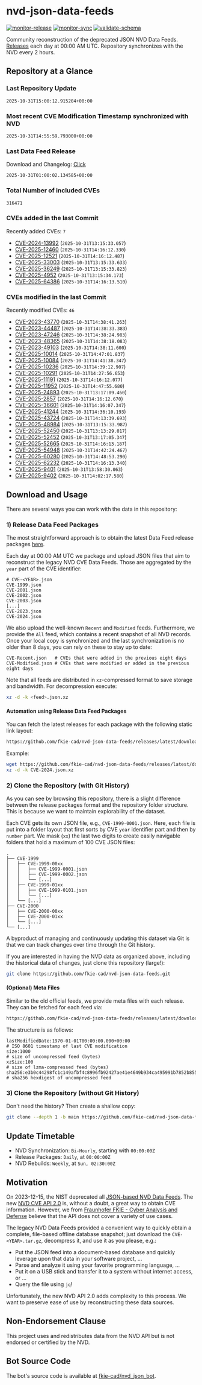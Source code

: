 # nvd-json-data-feeds

[![monitor-release](https://github.com/fkie-cad/nvd-json-data-feeds/actions/workflows/monitor_release.yml/badge.svg)](https://github.com/fkie-cad/nvd-json-data-feeds/actions/workflows/monitor_release.yml)
[![monitor-sync](https://github.com/fkie-cad/nvd-json-data-feeds/actions/workflows/monitor_sync.yml/badge.svg)](https://github.com/fkie-cad/nvd-json-data-feeds/actions/workflows/monitor_sync.yml)
[![validate-schema](https://github.com/fkie-cad/nvd-json-data-feeds/actions/workflows/validate_schema.yml/badge.svg)](https://github.com/fkie-cad/nvd-json-data-feeds/actions/workflows/validate_schema.yml)

Community reconstruction of the deprecated JSON NVD Data Feeds.
[Releases](https://github.com/fkie-cad/nvd-json-data-feeds/releases/latest) each day at 00:00 AM UTC.
Repository synchronizes with the NVD every 2 hours.

## Repository at a Glance

### Last Repository Update

```plain
2025-10-31T15:00:12.915204+00:00
```

### Most recent CVE Modification Timestamp synchronized with NVD

```plain
2025-10-31T14:55:59.793000+00:00
```

### Last Data Feed Release

Download and Changelog: [Click](https://github.com/fkie-cad/nvd-json-data-feeds/releases/latest)

```plain
2025-10-31T01:00:02.134585+00:00
```

### Total Number of included CVEs

```plain
316471
```

### CVEs added in the last Commit

Recently added CVEs: `7`

- [CVE-2024-13992](CVE-2024/CVE-2024-139xx/CVE-2024-13992.json) (`2025-10-31T13:15:33.057`)
- [CVE-2025-12460](CVE-2025/CVE-2025-124xx/CVE-2025-12460.json) (`2025-10-31T14:16:12.330`)
- [CVE-2025-12521](CVE-2025/CVE-2025-125xx/CVE-2025-12521.json) (`2025-10-31T14:16:12.487`)
- [CVE-2025-33003](CVE-2025/CVE-2025-330xx/CVE-2025-33003.json) (`2025-10-31T13:15:33.633`)
- [CVE-2025-36249](CVE-2025/CVE-2025-362xx/CVE-2025-36249.json) (`2025-10-31T13:15:33.823`)
- [CVE-2025-4952](CVE-2025/CVE-2025-49xx/CVE-2025-4952.json) (`2025-10-31T13:15:34.173`)
- [CVE-2025-64386](CVE-2025/CVE-2025-643xx/CVE-2025-64386.json) (`2025-10-31T14:16:13.510`)


### CVEs modified in the last Commit

Recently modified CVEs: `46`

- [CVE-2023-43770](CVE-2023/CVE-2023-437xx/CVE-2023-43770.json) (`2025-10-31T14:38:41.263`)
- [CVE-2023-44487](CVE-2023/CVE-2023-444xx/CVE-2023-44487.json) (`2025-10-31T14:38:33.383`)
- [CVE-2023-47246](CVE-2023/CVE-2023-472xx/CVE-2023-47246.json) (`2025-10-31T14:38:24.983`)
- [CVE-2023-48365](CVE-2023/CVE-2023-483xx/CVE-2023-48365.json) (`2025-10-31T14:38:18.083`)
- [CVE-2023-49103](CVE-2023/CVE-2023-491xx/CVE-2023-49103.json) (`2025-10-31T14:38:11.600`)
- [CVE-2025-10014](CVE-2025/CVE-2025-100xx/CVE-2025-10014.json) (`2025-10-31T14:47:01.837`)
- [CVE-2025-10084](CVE-2025/CVE-2025-100xx/CVE-2025-10084.json) (`2025-10-31T14:41:38.347`)
- [CVE-2025-10236](CVE-2025/CVE-2025-102xx/CVE-2025-10236.json) (`2025-10-31T14:39:12.907`)
- [CVE-2025-10291](CVE-2025/CVE-2025-102xx/CVE-2025-10291.json) (`2025-10-31T14:27:56.653`)
- [CVE-2025-11191](CVE-2025/CVE-2025-111xx/CVE-2025-11191.json) (`2025-10-31T14:16:12.077`)
- [CVE-2025-11952](CVE-2025/CVE-2025-119xx/CVE-2025-11952.json) (`2025-10-31T14:47:55.680`)
- [CVE-2025-24893](CVE-2025/CVE-2025-248xx/CVE-2025-24893.json) (`2025-10-31T13:17:09.460`)
- [CVE-2025-2857](CVE-2025/CVE-2025-28xx/CVE-2025-2857.json) (`2025-10-31T14:16:12.670`)
- [CVE-2025-36601](CVE-2025/CVE-2025-366xx/CVE-2025-36601.json) (`2025-10-31T14:16:07.347`)
- [CVE-2025-41244](CVE-2025/CVE-2025-412xx/CVE-2025-41244.json) (`2025-10-31T14:36:10.193`)
- [CVE-2025-43724](CVE-2025/CVE-2025-437xx/CVE-2025-43724.json) (`2025-10-31T14:13:39.693`)
- [CVE-2025-48984](CVE-2025/CVE-2025-489xx/CVE-2025-48984.json) (`2025-10-31T13:15:33.987`)
- [CVE-2025-52450](CVE-2025/CVE-2025-524xx/CVE-2025-52450.json) (`2025-10-31T13:13:29.017`)
- [CVE-2025-52452](CVE-2025/CVE-2025-524xx/CVE-2025-52452.json) (`2025-10-31T13:17:05.347`)
- [CVE-2025-52665](CVE-2025/CVE-2025-526xx/CVE-2025-52665.json) (`2025-10-31T14:16:13.187`)
- [CVE-2025-54948](CVE-2025/CVE-2025-549xx/CVE-2025-54948.json) (`2025-10-31T14:42:24.467`)
- [CVE-2025-60280](CVE-2025/CVE-2025-602xx/CVE-2025-60280.json) (`2025-10-31T14:48:53.290`)
- [CVE-2025-62232](CVE-2025/CVE-2025-622xx/CVE-2025-62232.json) (`2025-10-31T14:16:13.340`)
- [CVE-2025-9401](CVE-2025/CVE-2025-94xx/CVE-2025-9401.json) (`2025-10-31T13:58:30.063`)
- [CVE-2025-9402](CVE-2025/CVE-2025-94xx/CVE-2025-9402.json) (`2025-10-31T14:02:17.580`)


## Download and Usage

There are several ways you can work with the data in this repository:

### 1) Release Data Feed Packages

The most straightforward approach is to obtain the latest Data Feed release packages [here](https://github.com/fkie-cad/nvd-json-data-feeds/releases/latest).

Each day at 00:00 AM UTC we package and upload JSON files that aim to reconstruct the legacy NVD CVE Data Feeds.
Those are aggregated by the `year` part of the CVE identifier:

```
# CVE-<YEAR>.json
CVE-1999.json
CVE-2001.json
CVE-2002.json
CVE-2003.json
[...]
CVE-2023.json
CVE-2024.json
```

We also upload the well-known `Recent` and `Modified` feeds.
Furthermore, we provide the `All` feed, which contains a recent snapshot of all NVD records.
Once your local copy is synchronized and the last synchronization is no older than 8 days, you can rely on these to stay up to date:

```plain
CVE-Recent.json   # CVEs that were added in the previous eight days
CVE-Modified.json # CVEs that were modified or added in the previous eight days
```

Note that all feeds are distributed in `xz`-compressed format to save storage and bandwidth.
For decompression execute:

```sh
xz -d -k <feed>.json.xz
```

#### Automation using Release Data Feed Packages

You can fetch the latest releases for each package with the following static link layout:

```sh
https://github.com/fkie-cad/nvd-json-data-feeds/releases/latest/download/CVE-<YEAR>.json.xz
```

Example:

```sh
wget https://github.com/fkie-cad/nvd-json-data-feeds/releases/latest/download/CVE-2024.json.xz
xz -d -k CVE-2024.json.xz
```

### 2) Clone the Repository (with Git History)

As you can see by browsing this repository, there is a slight difference between the release packages format and the repository folder structure.
This is because we want to maintain explorability of the dataset.

Each CVE gets its own JSON file, e.g., `CVE-1999-0001.json`.
Here, each file is put into a folder layout that first sorts by CVE `year` identifier part and then by `number` part.
We mask (`xx`) the last two digits to create easily navigable folders that hold a maximum of 100 CVE JSON files:

```plain
.
├── CVE-1999
│   ├── CVE-1999-00xx
│   │   ├── CVE-1999-0001.json
│   │   ├── CVE-1999-0002.json
│   │   └── [...]
│   ├── CVE-1999-01xx
│   │   ├── CVE-1999-0101.json
│   │   └── [...]
│   └── [...]
├── CVE-2000
│   ├── CVE-2000-00xx
│   ├── CVE-2000-01xx
│   └── [...]
└── [...]
```

A byproduct of managing and continuously updating this dataset via Git is that we can track changes over time through the Git history.

If you are interested in having the NVD data as organized above, including the historical data of changes, just clone this repository (large!):

```sh
git clone https://github.com/fkie-cad/nvd-json-data-feeds.git
```

#### (Optional) Meta Files

Similar to the old official feeds, we provide meta files with each release. They can be fetched for each feed via:

```sh
https://github.com/fkie-cad/nvd-json-data-feeds/releases/latest/download/CVE-<YEAR>.meta
```

The structure is as follows:

```plain
lastModifiedDate:1970-01-01T00:00:00.000+00:00                          # ISO 8601 timestamp of last CVE modification
size:1000                                                               # size of uncompressed feed (bytes)
xzSize:100                                                              # size of lzma-compressed feed (bytes)
sha256:e3b0c44298fc1c149afbf4c8996fb92427ae41e4649b934ca495991b7852b855 # sha256 hexdigest of uncompressed feed
```

### 3) Clone the Repository (without Git History)

Don't need the history? Then create a shallow copy:

```sh
git clone --depth 1 -b main https://github.com/fkie-cad/nvd-json-data-feeds.git
```


## Update Timetable

* NVD Synchronization: `Bi-Hourly`, starting with `00:00:00Z`
* Release Packages: `Daily`, at `00:00:00Z`
* NVD Rebuilds: `Weekly`, at `Sun, 02:30:00Z`


## Motivation

On 2023-12-15, the NIST deprecated all [JSON-based NVD Data Feeds](https://nvd.nist.gov/vuln/data-feeds#divRetirementBanner-1).
The new [NVD CVE API 2.0](https://nvd.nist.gov/developers/vulnerabilities) is, without a doubt, a great way to obtain CVE information.
However, we from [Fraunhofer FKIE - Cyber Analysis and Defense](https://www.fkie.fraunhofer.de/en/departments/cad.html) believe that the API does not cover a variety of use cases.

The legacy NVD Data Feeds provided a convenient way to quickly obtain a complete, file-based offline database snapshot; just download the `CVE-<YEAR>.tar.gz`, decompress it, and use it as you please, e.g.:

- Put the JSON feed into a document-based database and quickly leverage upon that data in your software project, ...
- Parse and analyze it using your favorite programming language, ...
- Put it on a USB stick and transfer it to a system without internet access, or ...
- Query the file using `jq`!

Unfortunately, the new NVD API 2.0 adds complexity to this process.
We want to preserve ease of use by reconstructing these data sources.

## Non-Endorsement Clause

This project uses and redistributes data from the NVD API but is not endorsed or certified by the NVD.

## Bot Source Code

The bot's source code is available at [fkie-cad/nvd\_json\_bot](https://github.com/fkie-cad/nvd_json_bot).